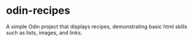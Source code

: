 # odin-recipes
A simple Odin project that displays recipes, demonstrating basic html skills such as lists, images, and links.